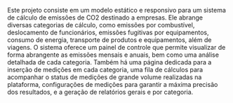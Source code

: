 Este projeto consiste em um modelo estático e responsivo para um sistema de cálculo de emissões de CO2 destinado a empresas. Ele abrange diversas categorias de cálculo, como emissões por combustível, deslocamento de funcionários, emissões fugitivas por equipamentos, consumo de energia, transporte de produtos e equipamentos, além de viagens. O sistema oferece um painel de controle que permite visualizar de forma abrangente as emissões mensais e anuais, bem como uma análise detalhada de cada categoria. Também há uma página dedicada para a inserção de medições em cada categoria, uma fila de cálculos para acompanhar o status de medições de grande volume realizadas na plataforma, configurações de medições para garantir a máxima precisão dos resultados, e a geração de relatórios gerais e por categoria.
